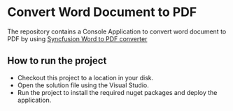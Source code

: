 # Convert Word Document to PDF
The repository contains a Console Application to convert word document to PDF by using [Syncfusion Word to PDF converter](https://www.syncfusion.com/word-framework/net/word-to-pdf-conversion)

## How to run the project

* Checkout this project to a location in your disk.
* Open the solution file using the Visual Studio.
* Run the project to install the required nuget packages and deploy the application.